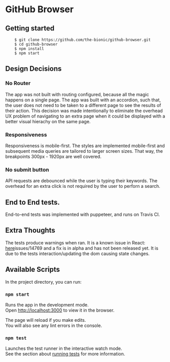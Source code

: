# GitHub Browser

## Getting started

```
    $ git clone https://github.com/the-bionic/github-browser.git
    $ cd github-browser
    $ npm install
    $ npm start
```

## Design Decisions

### No Router
The app was not built with routing configured, because all the magic happens on a single page. The app was built with an accordion, such that, the user does not need to be taken to a different page to see the results of their action. This decision was made intentionally to eliminate the overhead UX problem of navigating to an extra page when it could be displayed with a better visual hierachy on the same page.

### Responsiveness
Responsiveness is mobile-first. The styles are implemented mobile-first and subsequent media queries are tailored to larger screen sizes. That way, the breakpoints 300px - 1920px are well covered.

### No submit button
API requests are debounced while the user is typing their keywords. The overhead for an extra click is not required by the user to perforn a search.

## End to End tests.
End-to-end tests was implemented with puppeteer, and runs on Travis CI.

## Extra Thoughts
The tests produce warnings when ran. It is a known issue in React: [here](https://github.com/facebook/react/)issues/14769 and a fix is in alpha and has not been released yet. It is due to the tests interaction/updating the dom causing state changes.

## Available Scripts

In the project directory, you can run:

### `npm start`

Runs the app in the development mode.<br>
Open [http://localhost:3000](http://localhost:3000) to view it in the browser.

The page will reload if you make edits.<br>
You will also see any lint errors in the console.

### `npm test`

Launches the test runner in the interactive watch mode.<br>
See the section about [running tests](https://facebook.github.io/create-react-app/docs/running-tests) for more information.
